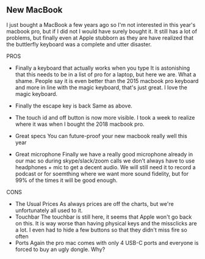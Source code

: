 ## New MacBook

I just bought a MacBook a few years ago so I'm not interested in this year's macbook pro, but if I did not I would have surely bought it. It still has a lot of problems, but finally even at Apple stubborn as they are have realized that the buttlerfly keyboard was a complete and utter disaster.

PROS

- Finally a keyboard that actually works when you type
It is astonishing that this needs to be in a list of pro for a laptop, but here we are. What a shame.
People say it is even better than the 2015 macbook pro keyboard and more in line with the magic keyboard, that's just great. I love the magic keyboard.

- Finally the escape key is back
Same as above.

- The touch id and off button is now more visible. I took a week to realize where it was when I bought the 2018 macbook pro.

- Great specs
You can future-proof your new macbook really well this year

- Great microphone
Finally we have a really good microphone already in our mac so during skype/slack/zoom calls we don't always have to use headphones + mic to get a decent audio. We will still need it to record a podcast or for soemthing where we want more sound fidelity, but for 99% of the times it will be good enough.

CONS

- The Usual Prices
As always prices are off the charts, but we're unfortunately all used to it.
- Touchbar
The touchbar is still here, it seems that Apple won't go back on this. It is way worse than having physical keys and the missclicks are a lot. I even had to hide a few buttons so that they didn't miss fire so often
- Ports
Again the pro mac comes with only 4 USB-C ports and everyone is forced to buy an ugly dongle. Why?